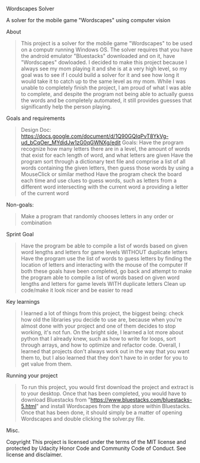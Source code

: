 Wordscapes Solver

A solver for the mobile game "Wordscapes" using computer vision

About
>This project is a solver for the mobile game "Wordscapes" to be used on a computr running Windows OS. The solver requires that you have the android emulator "Bluestacks" downloaded and on it, have "Wordscapes" dowloaded. I decided to make this project because I always see my mom playing it and she is at a very high level, so my goal was to see if I could build a solver for it and see how long it would take it to catch up to the same level as my mom. While I was unable to completely finish the project, I am proud of what I was able to complete, and despite the program not being able to actually guess the words and be completely automated, it still provides guesses that significantly help the person playing.


Goals and requirements
>Design Doc: https://docs.google.com/document/d/1Q90GQIqPvT8YkVg-ud_bCqOer_MYdidJw1zG0qGWNXg/edit
>Goals:
> Have the program recognize how many letters there are in a level, the amount of words that exist for each length of word, and what letters are given
> Have the program sort through a dictionary text file and comprise a list of all words containing the given letters, then guess those words by using a MouseClick or similar method
> Have the program check the board each time and use clues to guess words, such as letters from a different word intersecting with the current word a providing a letter of the current word

Non-goals: 
> Make a program that randomly chooses letters in any order or combination


Sprint Goal
> Have the program be able to compile a list of words based on given word lengths and letters for game levels WITHOUT duplicate letters
> Have the program use the list of words to guess letters by finding the location of letters and interacting with the mouse of the computer
> If both these goals have been completed, go back and attempt to make the program able to compile a list of words based on given word lengths and letters for game levels WITH duplicate letters
> Clean up code/make it look nicer and be easier to read


Key learnings
>I learned a lot of things from this project, the biggest being: check how old the libraries you decide to use are, because when you're almost done with your project and one of them decides to stop working, it's not fun. On the bright side, I learned a lot more about python that I already knew, such as how to write for loops, sort through arrays, and how to optimize and refactor code. Overall, I learned that projects don't always work out in the way that you want them to, but I also learned that they don't have to in order for you to get value from them.


Running your project
>To run this project, you would first download the project and extract is to your desktop. Once that has been completed, you would have to download Bluestacks from "https://www.bluestacks.com/bluestacks-5.html" and install Wordscapes from the app store within Bluestacks. Once that has been done, it should simply be a matter of opening Wordscapes and double clicking the solver.py file.


Misc.


Copyright
This project is licensed under the terms of the MIT license and protected by Udacity Honor Code and Community Code of Conduct. See license and disclaimer.
